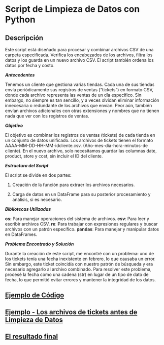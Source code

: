 # Script de Limpieza de Datos con Python

## Descripción

Este script está diseñado para procesar y combinar archivos CSV de una carpeta especificada.
Verifica los encabezados de los archivos, filtra los datos y los guarda en un nuevo archivo CSV. El script también ordena los datos por fecha y costo.

***Antecedentes***

Tenemos un cliente que gestiona varias tiendas. Cada una de sus tiendas envía periódicamente sus registros de ventas (“tickets”) en formato CSV, 
donde cada archivo representa las ventas de un día específico. Sin embargo, no siempre es tan sencillo, y a veces olvidan eliminar información innecesaria o redundante de los archivos
que envían. Peor aún, también envían archivos adicionales con otras extensiones y nombres que no tienen nada que ver con los registros de ventas.

***Objetivo***

El objetivo es combinar los registros de ventas (tickets) de cada tienda en un conjunto de datos unificado. Los archivos de tickets tienen el formato AAAA-MM-DD-HH-MM-idcliente.csv. 
(Año-mes-dia-hora-minutos-de cliente). En el nuevo archivo, solo necesitamos guardar las columnas date, product, store y cost, sin incluir el ID del cliente.

***Estructura del Script***

El script se divide en dos partes:

1. Creación de la función para extraer los archivos necesarios.

2. Carga de datos en un DataFrame para su posterior procesamiento y análisis, si es necesario.

***Bibliotecas Utilizadas***

**os**: Para manejar operaciones del sistema de archivos.
**csv**: Para leer y escribir archivos CSV.
**re**: Para trabajar con expresiones regulares y buscar archivos con un patrón específico.
**pandas**: Para manejar y manipular datos en DataFrames.

***Problema Encontrado y Solución***

Durante la creación de este script, me encontré con un problema: 
uno de los tickets tenía una fecha inexistente en febrero, lo que causaba un error.
Sin embargo, este ticket coincidía con nuestro patrón de búsqueda y era necesario agregarlo al archivo combinado.
Para resolver este problema, procesé la fecha como una cadena (str) en lugar de un tipo de dato de fecha, lo que permitió evitar errores y mantener la integridad de los datos.

## [Ejemplo de Código](https://github.com/elena210910/DAta_Cleaning/blob/main/Script_python)
## [Ejemplo - Los archivos de tickets antes de Limpieza de Datos](https://github.com/elena210910/DAta_Cleaning/blob/main/Ejemplo%20de%20los%20tickets.png)

## [El resultado final](https://github.com/elena210910/DAta_Cleaning/blob/main/Resultado_final.png)
